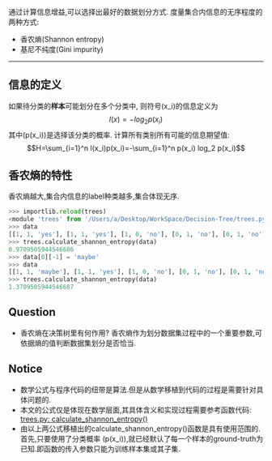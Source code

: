 通过计算信息增益,可以选择出最好的数据划分方式.
度量集合内信息的无序程度的两种方式:
* 香农熵(Shannon entropy)
* 基尼不纯度(Gini impurity)
---
## 信息的定义
如果待分类的**样本**可能划分在多个分类中,
则符号\(x_i\)的信息定义为
$$l(x)=-log_2 p(x_i)$$其中\(p(x_i)\)是选择该分类的概率.
计算所有类别所有可能的信息期望值:
$$H=\sum_{i=1}^n l(x_i)p(x_i)=-\sum_{i=1}^n p(x_i) log_2 p(x_i)$$

## 香农熵的特性
香农熵越大,集合内信息的label种类越多,集合体现无序.
```python
>>> importlib.reload(trees)
<module 'trees' from '/Users/a/Desktop/WorkSpace/Decision-Tree/trees.py'>
>>> data
[[1, 1, 'yes'], [1, 1, 'yes'], [1, 0, 'no'], [0, 1, 'no'], [0, 1, 'no']]
>>> trees.calculate_shannon_entropy(data)
0.9709505944546686
>>> data[0][-1] = 'maybe'
>>> data
[[1, 1, 'maybe'], [1, 1, 'yes'], [1, 0, 'no'], [0, 1, 'no'], [0, 1, 'no']]
>>> trees.calculate_shannon_entropy(data)
1.3709505944546687
```
## Question
* 香农熵在决策树里有何作用?
香农熵作为划分数据集过程中的一个重要参数,可依据熵的值判断数据集划分是否恰当.

## Notice
* 数学公式与程序代码的纽带是算法.但是从数学移植到代码的过程是需要针对具体问题的.
* 本文的公式仅是体现在数学层面,其具体含义和实现过程需要参考函数代码:
[trees.py: calculate_shannon_entropy()](https://github.com/Moran96/Decision-Tree/blob/master/trees.py)
* 由以上两公式移植出的calculate_shannon_entropy()函数是具有使用范围的.首先,只要使用了分类概率 \(p(x_i)\),就已经默认了每一个样本的ground-truth为已知.即函数的传入参数只能为训练样本集或其子集.
